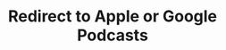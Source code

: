 ---
title: Redirect to Apple or Google Podcasts
redirect_from:
- /078r/
- /zadnja/
redirect_to: https://pod.fo/e/10d82b
---